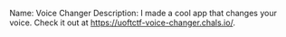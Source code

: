 Name: Voice Changer
Description: I made a cool app that changes your voice. Check it out at https://uoftctf-voice-changer.chals.io/.